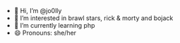 - 👋 Hi, I’m @jo0lly
- 👀 I’m interested in brawl stars, rick & morty and bojack
- 🌱 I’m currently learning php
- 😄 Pronouns: she/her

<!---
jo0lly/jo0lly is a ✨ special ✨ repository because its `README.md` (this file) appears on your GitHub profile.
You can click the Preview link to take a look at your changes.
--->
